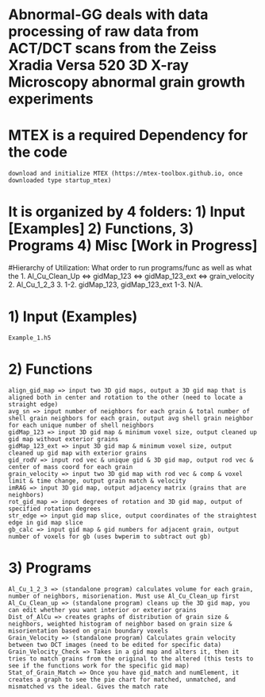 # Abnormal-GG deals with data processing of raw data from ACT/DCT scans from the Zeiss Xradia Versa 520 3D X-ray Microscopy abnormal grain growth experiments
# MTEX is a required Dependency for the code
    download and initialize MTEX (https://mtex-toolbox.github.io, once downloaded type startup_mtex)
# It is organized by 4 folders: 1) Input [Examples] 2) Functions, 3) Programs 4) Misc [Work in Progress]
  #Hierarchy of Utilization: What order to run programs/func as well as what the 
    1. Al_Cu_Clean_Up <=> gidMap_123 <=> gidMap_123_ext <=> grain_velocity
    2. Al_Cu_1_2_3
    3. 
    1-2. gidMap_123, gidMap_123_ext 
    1-3.
    N/A. 
  # 1) Input (Examples)
    Example_1.h5
  # 2) Functions
    align_gid_map => input two 3D gid maps, output a 3D gid map that is aligned both in center and rotation to the other (need to locate a straight edge)
    avg_sn => input number of neighbors for each grain & total number of shell grain neighbors for each grain, output avg shell grain neighbor for each unique number of shell neighbors
    gidMap_123 => input 3D gid map & minimum voxel size, output cleaned up gid map without exterior grains
    gidMap_123_ext => input 3D gid map & minimum voxel size, output cleaned up gid map with exterior grains
    gid_rodV => input rod vec & unique gid & 3D gid map, output rod vec & center of mass coord for each grain
    grain_velocity => input two 3D gid map with rod vec & comp & voxel limit & time change, output grain match & velocity
    imRAG => input 3D gid map, output adjacency matrix (grains that are neighbors)
    rot_gid_map => input degrees of rotation and 3D gid map, output of specified rotation degrees
    str_edge => input gid map slice, output coordinates of the straightest edge in gid map slice
    gb_calc => input gid map & gid numbers for adjacent grain, output number of voxels for gb (uses bwperim to subtract out gb)
  # 3) Programs
    Al_Cu_1_2_3 => (standalone program) calculates volume for each grain, number of neighbors, misorienation. Must use Al_Cu_Clean_up first
    Al_Cu_Clean_up => (standalone program) cleans up the 3D gid map, you can edit whether you want interior or exterior grains
    Dist_of_AlCu => creates graphs of distribution of grain size & neighbors, weighted histogram of neighbor based on grain size & misorientation based on grain boundary voxels
    Grain_Velocity => (standalone program) Calculates grain velocity between two DCT images (need to be edited for specific data)
    Grain_Velocity_Check => Takes in a gid map and alters it, then it tries to match grains from the original to the altered (this tests to see if the functions work for the specific gid map)
    Stat_of_Grain_Match => Once you have gid_match and numElement, it creates a graph to see the pie chart for matched, unmatched, and mismatched vs the ideal. Gives the match rate
